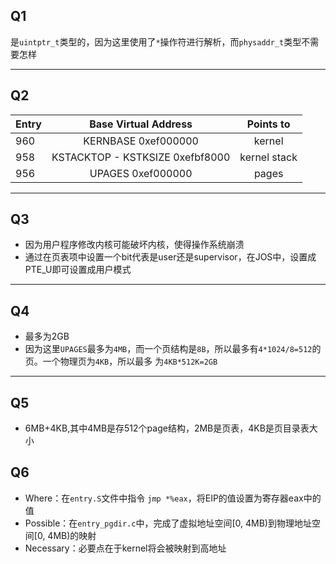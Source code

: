 ## Q1 ##
是`uintptr_t`类型的，因为这里使用了`*`操作符进行解析，而`physaddr_t`类型不需要怎样

---

## Q2 ##

| Entry | Base Virtual Address | Points to|
|:---|:------:|:----:|
| 960 | KERNBASE  0xef000000  |   kernel       |
| 958 | KSTACKTOP - KSTKSIZE  0xefbf8000  |   kernel stack  |
| 956 | UPAGES  0xef000000 | pages |

---

## Q3 ##
- 因为用户程序修改内核可能破坏内核，使得操作系统崩溃
- 通过在页表项中设置一个bit代表是user还是supervisor，在JOS中，设置成PTE_U即可设置成用户模式

---

## Q4 ##
- 最多为2GB
- 因为这里`UPAGES`最多为`4MB`，而一个页结构是`8B`，所以最多有`4*1024/8=512`的页。一个物理页为`4KB`，所以最多
为`4KB*512K=2GB`

---

## Q5 ##
- 6MB+4KB,其中4MB是存512个page结构，2MB是页表，4KB是页目录表大小

## Q6 ##
- Where：在`entry.S`文件中指令 `jmp *%eax`，将EIP的值设置为寄存器eax中的值
- Possible：在`entry_pgdir.c`中，完成了虚拟地址空间[0, 4MB)到物理地址空间[0, 4MB)的映射
- Necessary：必要点在于kernel将会被映射到高地址


